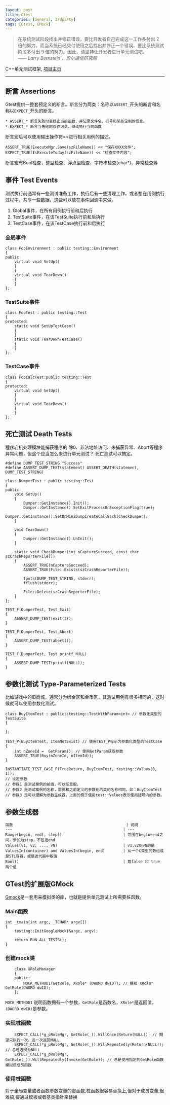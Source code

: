 ```yaml
---
layout: post
title: Gtest
categories: [General, 3rdparty]
tags: [Gtest, GMock]
---
```


> 在系统测试阶段找出并修正错误，要比开发者自己完成这一工作多付出 2 倍的努力。而当系统已经交付使用之后找出并修正一个错误，要比系统测试阶段多付出 9 倍的努力。因此，请坚持让开发者进行单元测试吧。    
> *—— Larry Bernstein ，贝尔通信研究院*

C++单元测试框架, [项目主页](http://code.google.com/p/googletest/)

----------

## 断言 Assertions ##

Gtest提供一整套预定义的断言。断言分为两类：名称以`ASSERT_`开头的断言和名称以`EXPECT_`开头的断言。

    * ASSERT_* 断言失败时会终止当前函数，并记录文件名，行号和某些定制的信息。
    * EXPECT_* 断言当失败时仅作记录，继续执行当前函数

断言宏后可以使用输出操作符<<进行相关用例的描述。
	
	ASSERT_TRUE(ExecuteMgr.Save(szFileName)) << "保存XXXX文件";
	EXPECT_TRUE(IsExecuteToday(szFileName)) << "检查文件内容";
		
断言宏有Bool检查，整型检查、浮点型检查、字符串检查(char*)、异常检查等

## 事件 Test Events ##
测试执行前通常有一些测试准备工作，执行后有一些清理工作，或者想在用例执行过程中，共享一些数据，这些可以放在事件回调中来做。

1. Global事件，在所有用例执行前和后执行
1. TestSuite事件，在该TestSuite执行前和后执行
1. TestCase事件，在该TestCase执行前和后执行

### 全局事件 ###
	
	class FooEnvironment : public testing::Environment
	{
	public:
		virtual void SetUp()
		{
		}
		virtual void TearDown()
		{
		}
	};
		
### TestSuite事件 ###
	class FooTest : public testing::Test 
	{
	protected:
		static void SetUpTestCase() 
		{
		}
		static void TearDownTestCase() 
		{
		}
	};
		
### TestCase事件 ###
	class FooCalcTest:public testing::Test
	{
	protected:
		virtual void SetUp()
		{
		}
		virtual void TearDown()
		{
		}
	};
		

## 死亡测试 Death Tests ##
程序宕机处理模块能捕获程序的 除0、非法地址访问、未捕获异常、Abort等程序异常问题，但这个应当怎么来进行单元测试？
死亡测试可以搞定。

	#define DUMP_TEST_STRING "Success"
	#define ASSERT_DUMP_TEST(statement) ASSERT_DEATH(statement, DUMP_TEST_STRING)
	
	class DumperTest : public testing::Test
	{
	public:
		void SetUp() 
		{
			Dumper::GetInstance().Init();
			Dumper::GetInstance().SetExitProcessOnExceptionFlag(true);
			Dumper::GetInstance().SetOnMiniDumpCreateCallBack(CheckDumper);	
		}

		void TearDown() 
		{
			Dumper::GetInstance().UnInit();
		}	

		static void CheckDumper(int nCaptureSucceed, const char szCrashReporterFile[])
		{
			ASSERT_TRUE(nCaptureSucceed);
			ASSERT_TRUE(File::Exists(szCrashReporterFile));

			fputs(DUMP_TEST_STRING, stderr);
			fflush(stderr);

			File::Delete(szCrashReporterFile);
		}
	};

	TEST_F(DumperTest, Test_Exit)
	{
		ASSERT_DUMP_TEST(exit(3));
	}

	TEST_F(DumperTest, Test_Abort)
	{
		ASSERT_DUMP_TEST(abort());
	}

	TEST_F(DumperTest, Test_printf_NULL)
	{
		ASSERT_DUMP_TEST(printf(NULL));
	}

## 参数化测试 Type-Parameterized Tests ##

比如游戏中的IB商城，通常分为绑金区和金币区，其测试用例有很多相同的，这时候就可以使用参数化测试。
	
	class BuyItemTest : public::testing::TestWithParam<int> // 参数化类型的TestSuite
	{

	};

	TEST_P(BuyItemTest, ItemNotExist) // 使用TEST_P标示为参数化类型的TestCase
	{
		int nZoneId =  GetParam(); // 使用GetParam获取参数
		ASSERT_TRUE(Buy(nZoneId, nItemId));
	}

	INSTANTIATE_TEST_CASE_P(TrueReturn, BuyItemTest, testing::Values(0, 1));
	// 设定参数
	// 参数1 是测试案例的前缀，可以任意取。 
	// 参数2 是测试案例的名称，需要和之前定义的参数化的类的名称相同，如：BuyItemTest 
	// 参数3 是可以理解为参数生成器，上面的例子使用test::Values表示使用括号内的参数。

## 参数生成器 ##

    函数                                                	| 说明
    ---                                                 | --- 		
    Range(begin, end[, step])                           | 范围在begin~end之间，步长为step，不包括end
    Values(v1, v2, ..., vN)                             | v1,v2到vN的值
    ValuesIn(container) and ValuesIn(begin, end)        | 从一个C类型的数组或是STL容器，或是迭代器中取值
    Bool()	                                            | 取false 和 true 两个值




## GTest的扩展版GMock ##
[Gmock](http://code.google.com/p/googlemock/)是一套用来模拟类的库，也就是提供单元测试上所需要桩函数。

### Main函数 ###

    int _tmain(int argc, _TCHAR* argv[])
    {
        testing::InitGoogleMock(&argc, argv); 

        return RUN_ALL_TESTS(); 
    }

### 创建mock类 ###

        class XRoleManager
        {
        public:
            MOCK_METHOD1(GetRole, XRole* (DWORD dwID)); // 模拟 XRole* GetRole(DWORD dwID);
        };
        

`MOCK_METHOD1` 说明函数拥有一个参数，`GetRole`是函数名，`XRole*`是返回值，`(DWORD dwID)`是参数。

### 实现桩函数 ###

        EXPECT_CALL(*g_pRoleMgr, GetRole(_)).WillOnce(Return(NULL)); // 期望只执行一次，这一次返回NULL
        EXPECT_CALL(*g_pRoleMgr, GetRole(_)).WillRepeatedly(Return(NULL)); // 总是返回为NULL
        EXPECT_CALL(*g_pRoleMgr, GetRole(_)).WillRepeatedly(Invoke(GetRole)); // 总是使用指定的GetRole函数模拟该成员函数

### 使用桩函数 ###
对于全局变量或者函数参数变量的虚函数,桩函数很容易替换上,但对于成员变量,很难搞,要通过模板或者基类指针来替换
